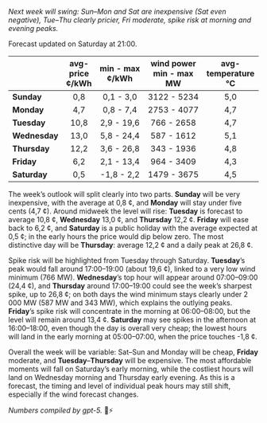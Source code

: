 *Next week will swing: Sun–Mon and Sat are inexpensive (Sat even negative), Tue–Thu clearly pricier, Fri moderate, spike risk at morning and evening peaks.*

Forecast updated on Saturday at 21:00.

|  | avg-<br>price<br>¢/kWh | min - max<br>¢/kWh | wind power<br>min - max<br>MW | avg-<br>temperature<br>°C |
|:-------------|:----------------:|:----------------:|:-------------:|:-------------:|
| **Sunday** | 0,8 | 0,1 - 3,0 | 3122 - 5234 | 5,0 |
| **Monday** | 4,7 | 0,8 - 7,4 | 2753 - 4077 | 4,7 |
| **Tuesday** | 10,8 | 2,9 - 19,6 | 766 - 2658 | 4,7 |
| **Wednesday** | 13,0 | 5,8 - 24,4 | 587 - 1612 | 5,1 |
| **Thursday** | 12,2 | 3,6 - 26,8 | 343 - 1936 | 4,8 |
| **Friday** | 6,2 | 2,1 - 13,4 | 964 - 3409 | 4,3 |
| **Saturday** | 0,5 | -1,8 - 2,2 | 1479 - 3675 | 4,5 |

The week’s outlook will split clearly into two parts. **Sunday** will be very inexpensive, with the average at 0,8 ¢, and **Monday** will stay under five cents (4,7 ¢). Around midweek the level will rise: **Tuesday** is forecast to average 10,8 ¢, **Wednesday** 13,0 ¢, and **Thursday** 12,2 ¢. **Friday** will ease back to 6,2 ¢, and **Saturday** is a public holiday with the average expected at 0,5 ¢; in the early hours the price would dip below zero. The most distinctive day will be **Thursday**: average 12,2 ¢ and a daily peak at 26,8 ¢.

Spike risk will be highlighted from Tuesday through Saturday. **Tuesday**’s peak would fall around 17:00–19:00 (about 19,6 ¢), linked to a very low wind minimum (766 MW). **Wednesday**’s top hour will appear around 07:00–09:00 (24,4 ¢), and **Thursday** around 17:00–19:00 could see the week’s sharpest spike, up to 26,8 ¢; on both days the wind minimum stays clearly under 2 000 MW (587 MW and 343 MW), which explains the outlying peaks. **Friday**’s spike risk will concentrate in the morning at 06:00–08:00, but the level will remain around 13,4 ¢. **Saturday** may see spikes in the afternoon at 16:00–18:00, even though the day is overall very cheap; the lowest hours will land in the early morning at 05:00–07:00, when the price touches -1,8 ¢.

Overall the week will be variable: Sat–Sun and Monday will be cheap, **Friday** moderate, and **Tuesday**–**Thursday** will be expensive. The most affordable moments will fall on Saturday’s early morning, while the costliest hours will land on Wednesday morning and Thursday early evening. As this is a forecast, the timing and level of individual peak hours may still shift, especially if the wind forecast changes.

*Numbers compiled by gpt-5.* 💨⚡
